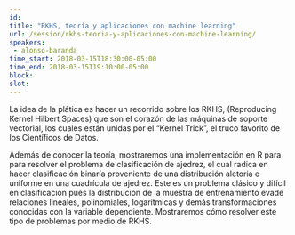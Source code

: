 ```yaml
---
id: 
title: "RKHS, teoría y aplicaciones con machine learning"
url: /session/rkhs-teoria-y-aplicaciones-con-machine-learning/
speakers:
 - alonso-baranda
time_start: 2018-03-15T18:30:00-05:00
time_end: 2018-03-15T19:10:00-05:00
block: 
slot: 
---
```


La idea de la plática es hacer un recorrido sobre los RKHS, (Reproducing Kernel Hilbert Spaces) que son el corazón de las máquinas de soporte vectorial, los cuales están unidas por el “Kernel Trick”, el truco favorito de los Científicos de Datos.

Además de conocer la teoría, mostraremos una implementación en R para para resolver el problema de clasificación de ajedrez, el cual radica en hacer clasificación binaría proveniente de una distribución aletoria e uniforme en una cuadrícula de ajedrez. Este es un problema clásico y difícil en clasificación pues la distribución de la muestra de entrenamiento evade relaciones lineales, polinomiales, logarítmicas y demás transformaciones conocidas con la variable dependiente. Mostraremos cómo resolver este tipo de problemas por medio de RKHS.